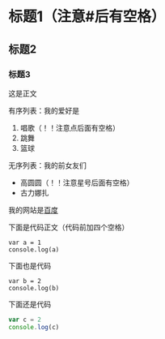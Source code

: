 # 标题1（注意#后有空格）

## 标题2

### 标题3

这是正文

有序列表：我的爱好是 
1. 唱歌（！！注意点后面有空格）
2. 跳舞
3. 篮球

无序列表：我的前女友们
* 高圆圆（！！注意星号后面有空格）
* 古力娜扎

我的网站是[百度](baidu.com)

下面是代码正文（代码前加四个空格）

    var a = 1
    console.log(a)
    
下面也是代码
```
var b = 2
console.log(b)
```

下面还是代码
```javascript
var c = 2
console.log(c)
```
